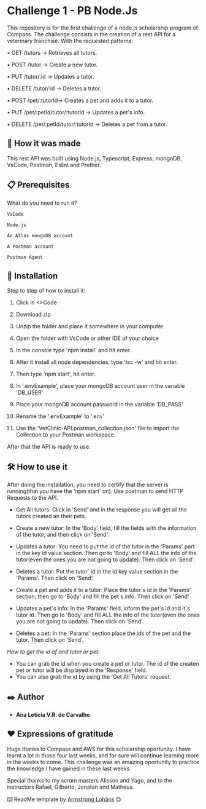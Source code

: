 # Challenge 1 - PB Node.Js

This repository is for the first challenge of a node.js scholarship program of Compass. The challenge consists in the creation of a rest API for a veterinary franchise. With the requested patterns:

• GET /tutors -> Retrieves all tutors.

• POST /tutor -> Create a new tutor.

• PUT /tutor/:id -> Updates a tutor.

• DELETE /tutor/:id -> Deletes a tutor.

• POST /pet/:tutorId-> Creates a pet and adds it to a tutor.

• PUT /pet/:petId/tutor/:tutorId -> Updates a pet's info.

• DELETE /pet/:petId/tutor/:tutorId -> Deletes a pet from a tutor.

## 🚀 How it was made

This rest API was built using Node.js, Typescript, Express, mongoDB, VsCode, Postman, Eslint and Prettier.

## 📋 Prerequisites

What do you need to run it?

```
VsCode
```

```
Node.js
```

```
An Atlas mongoDB account
```

```
A Postman account
```

```
Postman Agent
```

## 🔧 Installation

Step to step of how to install it:

1. Click in <>Code

2. Download zip

3. Unzip the folder and place it somewhere in your computer

4. Open the folder with VsCode or other IDE of your choice

5. In the console type 'npm install' and hit enter.

6. After it install all node dependencies, type 'tsc -w' and hit enter.

7. Then type 'npm start', hit enter.

8. In '.envExample', place your mongoDB account user in the variable 'DB_USER'

9. Place your mongoDB account password in the variable 'DB_PASS'

10. Rename the '.envExample' to '.env'

11. Use the 'VetClinic-API.postman_collection.json' file to import the Collection to your Postman workspace.

After that the API is ready to use.

## 🛠️ How to use it

After doing the installation, you need to certify that the server is running(that you have the 'npm start' on).
Use postman to send HTTP Requests to the API.

-   Get All tutors: Click in 'Send' and in the response you will get all the tutors created an their pets.

-   Create a new tutor: In the 'Body' field, fill the fields with the information of the tutor, and then click on 'Send'.

-   Updates a tutor: You need to put the id of the tutor in the 'Params' part in the key id value section. Then go to 'Body' and fill ALL the info of the tutor(even the ones you are not going to update). Then click on 'Send'.

-   Deletes a tutor: Put the tutor´ id in the id key value section in the 'Params'. Then click on 'Send'.

-   Create a pet and adds it to a tutor: Place the tutor´s id in the 'Params' section, then go to 'Body' and fill the pet´s info. Then click on 'Send'

-   Updates a pet´s info: In the 'Params' field, inform the pet´s id and it´s tutor id. Then go to 'Body' and fill ALL the info of the tutor(even the ones you are not going to update). Then click on 'Send'.

-   Deletes a pet: In the 'Params' section place the ids of the pet and the tutor. Then click on 'Send'.

_How to get the id of and tutor or pet:_

-   You can grab the id when you create a pet or tutor. The id of the createn pet or tutor will be displayed in the 'Response' field.
-   You can also grab the id by using the 'Get All Tutors' request.

## ✒️ Author

-   **Ana Leticia V.R. de Carvalho**

## ❤️ Expressions of gratitude

Huge thanks to Compass and AWS for this scholarship oportunity. I have learnt a lot in those four last weeks, and for sure will continue learning more in the weeks to come.
This challenge was an amazing oportunity to practice the knowledge I have gained in these last weeks.

Special thanks to my scrum masters Alisson and Yago, and to the instructors Rafael, Gilberto, Jonatan and Matheus.

⌨️ ReadMe template by [Armstrong Lohãns](https://gist.github.com/lohhans) 😊
